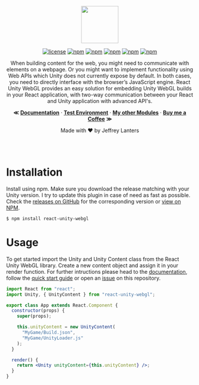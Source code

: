 <div align="center">

<img src="https://raw.githubusercontent.com/jeffreylanters/react-unity-webgl/master/.github/WIKI/logo.png" height="100px"></br>

[![license](https://img.shields.io/badge/license-Apache_2.0-red.svg)]()
[![npm](https://img.shields.io/npm/v/react-unity-webgl.svg)]()
[![npm](https://img.shields.io/badge/build-passing-brightgreen.svg)]()
[![npm](https://img.shields.io/npm/dt/react-unity-webgl.svg)]()
[![npm](https://img.shields.io/badge/supported-typescript-2a507e.svg)]()
[![npm](https://img.shields.io/badge/supported-babel-yellow.svg)]()

When building content for the web, you might need to communicate with elements on a webpage. Or you might want to implement functionality using Web APIs which Unity does not currently expose by default. In both cases, you need to directly interface with the browser’s JavaScript engine. React Unity WebGL provides an easy solution for embedding Unity WebGL builds in your React application, with two-way communication between your React and Unity application with advanced API's.

**&Lt;**
[**Documentation**](https://github.com/jeffreylanters/react-unity-webgl/wiki) &middot;
[**Test Environment**](https://github.com/jeffreylanters/react-unity-webgl-test) &middot;
[**My other Modules**](https://github.com/elraccoone) &middot;
[**Buy me a Coffee**](https://paypal.me/jeffreylanters)
**&Gt;**

Made with &hearts; by Jeffrey Lanters

</div></br></br>

# Installation

Install using npm. Make sure you download the release matching with your Unity version. I try to update this plugin in case of need as fast as possible. Check the [releases on GitHub](https://github.com/jeffreylanters/react-unity-webgl/releases) for the corresponding version or [view on NPM](https://www.npmjs.com/package/react-unity-webgl).

```sh
$ npm install react-unity-webgl
```

# Usage

To get started import the Unity and Unity Content class from the React Unity WebGL library. Create a new content object and assign it in your render function. For further intructions please head to the [documentation](https://github.com/jeffreylanters/react-unity-webgl/wiki), follow the [quick start guide](https://github.com/jeffreylanters/react-unity-webgl/wiki/Quick-Start-Guide) or open an [issue](https://github.com/jeffreylanters/react-unity-webgl/issues) on this repository.

```jsx
import React from "react";
import Unity, { UnityContent } from "react-unity-webgl";

export class App extends React.Component {
  constructor(props) {
    super(props);

    this.unityContent = new UnityContent(
      "MyGame/Build.json",
      "MyGame/UnityLoader.js"
    );
  }

  render() {
    return <Unity unityContent={this.unityContent} />;
  }
}
```

